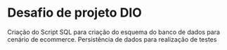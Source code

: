 # Desafio de projeto DIO 
Criação do Script SQL para criação do esquema do banco de dados para cenário de ecommerce.
Persistência de dados para realização de testes
